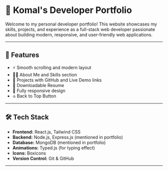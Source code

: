 # 🚀 Komal's Developer Portfolio

Welcome to my personal developer portfolio! This website showcases my skills, projects, and experience as a full-stack web developer passionate about building modern, responsive, and user-friendly web applications.

---

## 📌 Features

- ⚡ Smooth scrolling and modern layout
- 👩‍💻 About Me and Skills section
- 📁 Projects with GitHub and Live Demo links
- 📄 Downloadable Resume
- 📱 Fully responsive design
- 🔝 Back to Top Button

---

## 🛠️ Tech Stack

- **Frontend:** React.js, Tailwind CSS
- **Backend:** Node.js, Express.js (mentioned in portfolio)
- **Database:** MongoDB (mentioned in portfolio)
- **Animations:** Typed.js (for typing effect)
- **Icons:** Boxicons
- **Version Control:** Git & GitHub

---



